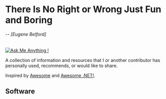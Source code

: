 # There Is No Right or Wrong Just Fun and Boring
-- <cite>[Eugene Belford]</cite>
<br /><br /><br />
[![Ask Me Anything !](https://img.shields.io/badge/Ask%20me-anything-1abc9c.svg)](https://GitHub.com/Naereen/ama)

A collection of information and resources that I or another contributor has personally used, recommends, or would like to share.

Inspired by [Awesome](https://github.com/sindresorhus/awesome) and [Awesome .NET!](https://github.com/quozd/awesome-dotnet/).


## Software